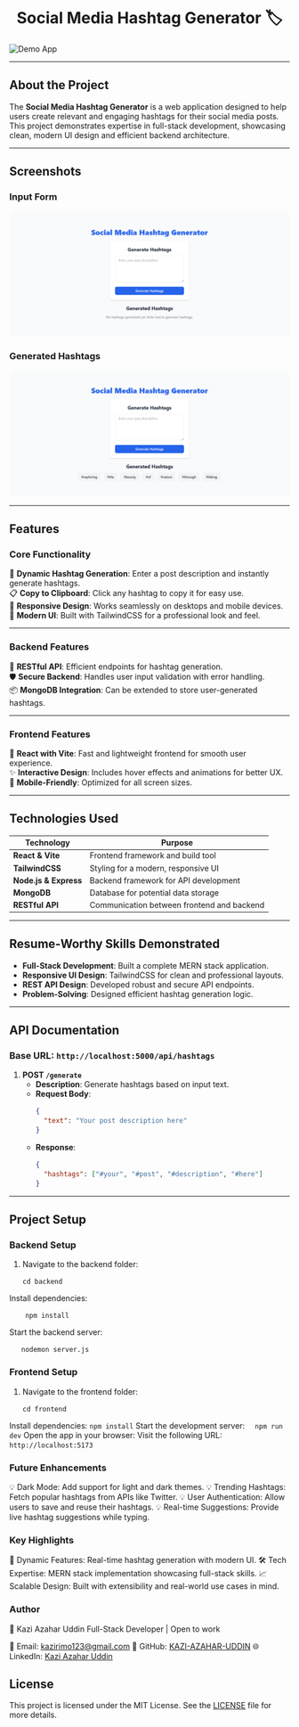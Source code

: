 <h1 align="center">Social Media Hashtag Generator 🏷️</h1>

![Demo App](/screenshots/hashtag-generator-demo.png)

---

## **About the Project**  
The **Social Media Hashtag Generator** is a web application designed to help users create relevant and engaging hashtags for their social media posts. This project demonstrates expertise in full-stack development, showcasing clean, modern UI design and efficient backend architecture.

---

## **Screenshots**

### Input Form
![Input Form](/frontend/public/input-form.png)

### Generated Hashtags
![Generated Hashtags](/frontend/public/generated-hashtags.png)

---

## **Features**  

### **Core Functionality**
🚀 **Dynamic Hashtag Generation**: Enter a post description and instantly generate hashtags.  
📋 **Copy to Clipboard**: Click any hashtag to copy it for easy use.  
📱 **Responsive Design**: Works seamlessly on desktops and mobile devices.  
🎨 **Modern UI**: Built with TailwindCSS for a professional look and feel.

---

### **Backend Features**
🔌 **RESTful API**: Efficient endpoints for hashtag generation.  
🛡️ **Secure Backend**: Handles user input validation with error handling.  
📦 **MongoDB Integration**: Can be extended to store user-generated hashtags.

---

### **Frontend Features**
🎨 **React with Vite**: Fast and lightweight frontend for smooth user experience.  
✨ **Interactive Design**: Includes hover effects and animations for better UX.  
📱 **Mobile-Friendly**: Optimized for all screen sizes.

---

## **Technologies Used**  

| **Technology**        | **Purpose**                        |
|------------------------|------------------------------------|
| **React & Vite**       | Frontend framework and build tool |
| **TailwindCSS**        | Styling for a modern, responsive UI |
| **Node.js & Express**  | Backend framework for API development |
| **MongoDB**            | Database for potential data storage |
| **RESTful API**        | Communication between frontend and backend |

---

## **Resume-Worthy Skills Demonstrated**  
- **Full-Stack Development**: Built a complete MERN stack application.  
- **Responsive UI Design**: TailwindCSS for clean and professional layouts.  
- **REST API Design**: Developed robust and secure API endpoints.  
- **Problem-Solving**: Designed efficient hashtag generation logic.

---

## **API Documentation**

### **Base URL**: `http://localhost:5000/api/hashtags`

1. **POST `/generate`**  
   - **Description**: Generate hashtags based on input text.  
   - **Request Body**:
     ```json
     {
       "text": "Your post description here"
     }
     ```
   - **Response**:
     ```json
     {
       "hashtags": ["#your", "#post", "#description", "#here"]
     }
     ```

---

## **Project Setup**

### **Backend Setup**
1. Navigate to the backend folder:
   ```
   cd backend
   ```
Install dependencies:
  ``` 
      npm install
  ```

Start the backend server:
  ```
     nodemon server.js
  ```
    
### **Frontend  Setup**
1. Navigate to the frontend folder:
   ```  
   cd frontend
   ```
 Install dependencies:
    ```
      npm install
    ```
 Start the development server:
    ```  
      npm run dev
    ```
Open the app in your browser:
Visit the following URL:
    ```
      http://localhost:5173
    ```  
        
### Future Enhancements
💡 Dark Mode: Add support for light and dark themes.
💡 Trending Hashtags: Fetch popular hashtags from APIs like Twitter.
💡 User Authentication: Allow users to save and reuse their hashtags.
💡 Real-time Suggestions: Provide live hashtag suggestions while typing.

### Key Highlights
🚀 Dynamic Features: Real-time hashtag generation with modern UI.
🛠️ Tech Expertise: MERN stack implementation showcasing full-stack skills.
📈 Scalable Design: Built with extensibility and real-world use cases in mind.


### Author
👤 Kazi Azahar Uddin
Full-Stack Developer | Open to work

📧 Email: kazirimo123@gmail.com
📂 GitHub: [KAZI-AZAHAR-UDDIN](https://github.com/KAZI-AZAHAR-UDDIN)
🌐 LinkedIn: [Kazi Azahar Uddin](https://www.linkedin.com/in/kazi-azahar-uddin-8b879b205/)


## License

This project is licensed under the MIT License. See the [LICENSE](LICENSE) file for more details.


